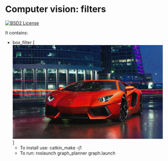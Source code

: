 Computer vision: filters
====================================================

[![BSD2 License](http://img.shields.io/badge/license-BSD2-brightgreen.svg)](https://github.com/Dtananaev/cv_filters/blob/master/LICENSE.md) 

It contains:

* box_filter
 [![box_filter](https://github.com/Dtananaev/cv_filters/blob/master/pictures/lamborghini_noisy.jpg)]
     * To install use: catkin_make -j1 
     * To run: roslaunch graph_planner graph.launch
